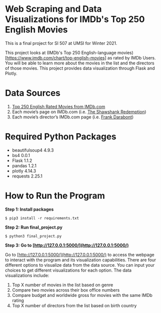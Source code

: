 # Web Scraping and Data Visualizations for IMDb's Top 250 English Movies

This is a final project for SI 507 at UMSI for Winter 2021.
    
This project looks at (IMDb's Top 250 English-language movies) [https://www.imdb.com/chart/top-english-movies] as rated by IMDb Users. You will be able to learn more about the movies in the list and the directors of those movies. This project provides data visualization through Flask and Plotly.

# Data Sources
1. [Top 250 English Rated Movies from IMDb.com](https://www.imdb.com/chart/top-english-movies)
2. Each movie’s page on IMDb.com (i.e. [The Shawshank Redemption](https://www.imdb.com/title/tt0111161/))
3. Each movie’s director’s IMDb.com page (i.e. [Frank Darabont](https://www.imdb.com/name/nm0001104/))

# Required Python Packages
* beautifulsoup4 4.9.3
* bs4 0.0.1
* Flask 1.1.2
* pandas 1.2.1
* plotly 4.14.3
* requests 2.25.1

# How to Run the Program

**Step 1: Install packages**
```
$ pip3 install -r requirements.txt
```

**Step 2: Run final_project.py**
```
$ python3 final_project.py
```

**Step 3: Go to [http://127.0.0.1:5000/](http://127.0.0.1:5000/)**

Go to [http://127.0.0.1:5000/](http://127.0.0.1:5000/) to access the webpage to interact with the program and its visualization capabilities.
There are four different options to visualize data from the data source. You can input your choices to get different visualizations for each option. The data visualizations include:
1. Top X number of movies in the list based on genre
2. Compare two movies across their box office numbers
3. Compare budget and worldwide gross for movies with the same IMDb rating
4. Top X number of directors from the list based on birth country


